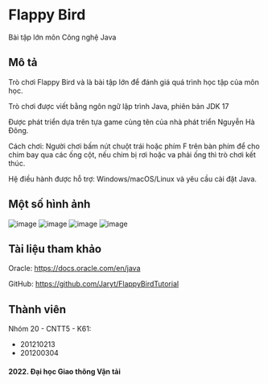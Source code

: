 # Flappy Bird
Bài tập lớn môn Công nghệ Java

## Mô tả
Trò chơi Flappy Bird và là bài tập lớn để đánh giá quá trình học tập của môn học.

Trò chơi được viết bằng ngôn ngữ lập trình Java, phiên bản JDK 17

Được phát triển dựa trên tựa game cùng tên của nhà phát triển Nguyễn Hà Đông.

Cách chơi: Người chơi bấm nút chuột trái hoặc phím F trên bàn phím để cho chim bay qua các ống cột, nếu chim bị rơi hoặc va phải ống thì trò chơi kết thúc.

Hệ điều hành được hỗ trợ: Windows/macOS/Linux và yêu cầu cài đặt Java.

## Một số hình ảnh
![image](https://user-images.githubusercontent.com/85392867/163222904-8208606e-437b-49d3-82a8-5036878faaa4.png)
![image](https://user-images.githubusercontent.com/85392867/163222919-453ff749-87b3-4332-86bd-4febf4a29e0c.png)
![image](https://user-images.githubusercontent.com/85392867/163222937-87d2853c-2694-4ed7-88c5-081bcb6bdde3.png)
![image](https://user-images.githubusercontent.com/85392867/163222942-2e2421c9-43d1-43f8-a909-5fc63c0513f7.png)

## Tài liệu tham khảo
Oracle: https://docs.oracle.com/en/java

GitHub: https://github.com/Jaryt/FlappyBirdTutorial

## Thành viên
Nhóm 20 - CNTT5 - K61:

 * 201210213
 * 201200304

#### 2022. Đại học Giao thông Vận tải
